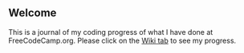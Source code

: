 ## Welcome 

This is a journal of my coding progress of what I have done at FreeCodeCamp.org.
Please click on the [Wiki tab](https://github.com/NatMon/freecodecamp/wiki) to see my progress.
